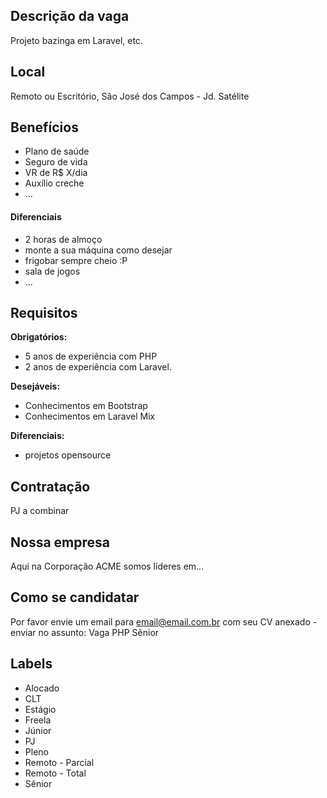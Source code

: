 <!-- 
==================================================
POR FAVOR, POSTAR SOMENTE VAGAS PARA PHP NO VALE DO PARAÍBA!

Exemplo de título de issue: `[São José dos Campos] PHP Sênior na NOME DA EMPRESA`
==================================================
-->

## Descrição da vaga

Projeto bazinga em Laravel, etc.

## Local

Remoto ou Escritório, São José dos Campos - Jd. Satélite

## Benefícios

- Plano de saúde
- Seguro de vida
- VR de R$ X/dia
- Auxílio creche
- ...

#### Diferenciais

- 2 horas de almoço
- monte a sua máquina como desejar
- frigobar sempre cheio :P
- sala de jogos
- ...

## Requisitos

**Obrigatórios:**
- 5 anos de experiência com PHP
- 2 anos de experiência com Laravel.

**Desejáveis:**
- Conhecimentos em Bootstrap
- Conhecimentos em Laravel Mix

**Diferenciais:**
- projetos opensource

## Contratação

PJ a combinar

## Nossa empresa

Aqui na Corporação ACME somos líderes em...

## Como se candidatar

Por favor envie um email para email@email.com.br com seu CV anexado - enviar no assunto: Vaga PHP Sênior

## Labels

- Alocado
- CLT
- Estágio
- Freela
- Júnior
- PJ
- Pleno
- Remoto - Parcial
- Remoto - Total
- Sênior
